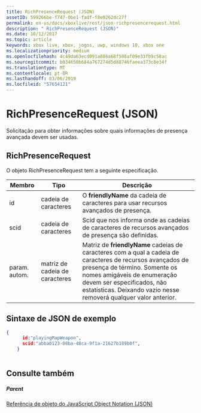 ```yaml
---
title: RichPresenceRequest (JSON)
assetID: 599266be-f747-0be1-fadf-f8e0262dc27f
permalink: en-us/docs/xboxlive/rest/json-richpresencerequest.html
description: " RichPresenceRequest (JSON)"
ms.date: 10/12/2017
ms.topic: article
keywords: xbox live, xbox, jogos, uwp, windows 10, xbox one
ms.localizationpriority: medium
ms.openlocfilehash: 4c49da63ecd091a886a68f508af09e33fb9c58ac
ms.sourcegitcommit: b034650b684a767274d5d88746faeea373c8e34f
ms.translationtype: MT
ms.contentlocale: pt-BR
ms.lasthandoff: 03/06/2019
ms.locfileid: "57654121"
---
```

# <a name="richpresencerequest-json"></a>RichPresenceRequest (JSON)
Solicitação para obter informações sobre quais informações de presença avançada devem ser usadas. 
<a id="ID4EN"></a>

 
## <a name="richpresencerequest"></a>RichPresenceRequest
 
O objeto RichPresenceRequest tem a seguinte especificação.
 
| Membro| Tipo| Descrição| 
| --- | --- | --- | 
| id| cadeia de caracteres| O <b>friendlyName</b> da cadeia de caracteres para usar recursos avançados de presença.| 
| scid| cadeia de caracteres| Scid que nos informa onde as cadeias de caracteres de recursos avançados de presença são definidas.| 
| param. autom.| matriz de cadeia de caracteres| Matriz de <b>friendlyName</b> cadeias de caracteres com a qual a cadeia de caracteres de recursos avançados de presença de término. Somente os nomes amigáveis de enumeração devem ser especificados, não estatísticas. Deixando vazio nesse removerá qualquer valor anterior.| 
  
<a id="ID4EDC"></a>

 
## <a name="sample-json-syntax"></a>Sintaxe de JSON de exemplo
 

```json
{
      id:"playingMapWeapon",
      scid:"abba0123-08ba-48ca-9f1a-21627b189b0f",
    }
    
```

  
<a id="ID4EMC"></a>

 
## <a name="see-also"></a>Consulte também
 
<a id="ID4EOC"></a>

 
##### <a name="parent"></a>Parent 

[Referência de objeto do JavaScript Object Notation (JSON)](atoc-xboxlivews-reference-json.md)

   